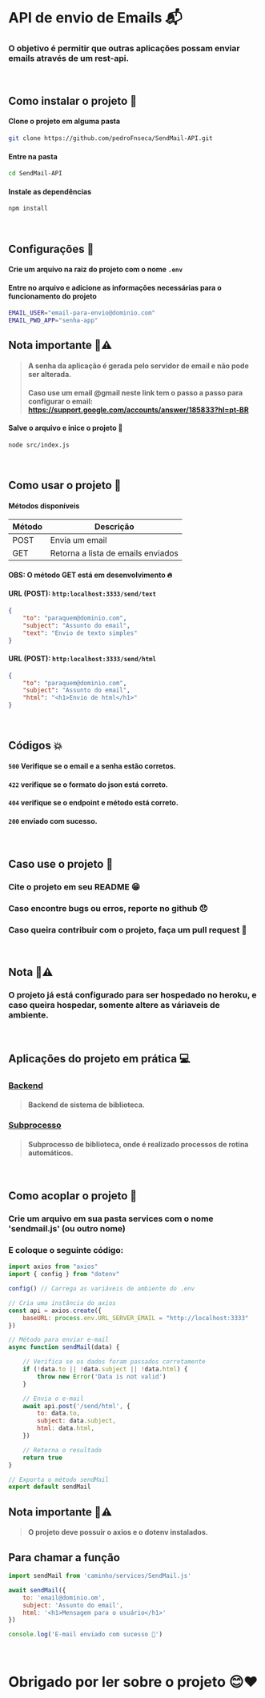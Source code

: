# API de envio de Emails 📬

### O objetivo é permitir que outras aplicações possam enviar emails através de um rest-api.

<br>

## Como instalar o projeto 🔨
#### Clone o projeto em alguma pasta
```bash
git clone https://github.com/pedroFnseca/SendMail-API.git
```
#### Entre na pasta
```bash
cd SendMail-API
```
#### Instale as dependências 
```bash
npm install
```
<br>

## Configurações 🔧

#### Crie um arquivo na raiz do projeto com o nome `.env`

#### Entre no arquivo e adicione as informações necessárias para o funcionamento do projeto
```bash
EMAIL_USER="email-para-envio@dominio.com"
EMAIL_PWD_APP="senha-app"
```
## Nota importante 📝⚠️
> #### A senha da aplicação é gerada pelo servidor de email e não pode ser alterada.
> #### Caso use um email @gmail neste link tem o passo a passo para configurar o email: https://support.google.com/accounts/answer/185833?hl=pt-BR

#### Salve o arquivo e inice o projeto 🚀
```bash
node src/index.js
```


<br>



## Como usar o projeto 📝

#### Métodos disponíveis


| Método | Descrição |
|---------|------------|
| POST | Envia um email |
| GET | Retorna a lista de emails enviados|

#### OBS: O método GET está em desenvolvimento 🔥


#### URL (POST): ```http:localhost:3333/send/text```
```json
{
    "to": "paraquem@dominio.com",
    "subject": "Assunto do email",
    "text": "Envio de texto simples"
}
```

#### URL (POST): ```http:localhost:3333/send/html```
```json
{
    "to": "paraquem@dominio.com",
    "subject": "Assunto do email",
    "html": "<h1>Envio de html</h1>"
}
```

<br>


## Códigos 💥

#### ```500``` Verifique se o email e a senha estão corretos.

#### ```422``` verifique se o formato do json está correto.

#### ```404``` verifique se o endpoint e método está correto.

#### ```200``` enviado com sucesso.

<br>

## Caso use o projeto 📝
### Cite o projeto em seu README 😁
### Caso encontre bugs ou erros, reporte no github 😞
### Caso queira contribuir com o projeto, faça um pull request 🚀

<br>

## Nota 📝⚠️

### O projeto já está configurado para ser hospedado no heroku, e caso queira hospedar, somente altere as váriaveis de ambiente.

<br>

## Aplicações do projeto em prática 💻
### [Backend](https://github.com/IntecEmbu/Biblioteca-backend)
> #### Backend de sistema de biblioteca.

### [Subprocesso](https://github.com/pedroFnseca/Subprocess-API)
> #### Subprocesso de biblioteca, onde é realizado processos de rotina automáticos.


<br>

## Como acoplar o projeto 🔌

### Crie um arquivo em sua pasta services com o nome 'sendmail.js' (ou outro nome)
### E coloque o seguinte código:
```js
import axios from "axios"
import { config } from "dotenv"

config() // Carrega as variáveis de ambiente do .env

// Cria uma instância do axios
const api = axios.create({
    baseURL: process.env.URL_SERVER_EMAIL = "http://localhost:3333" 
})

// Método para enviar e-mail
async function sendMail(data) {

    // Verifica se os dados foram passados corretamente
    if (!data.to || !data.subject || !data.html) {
        throw new Error('Data is not valid')
    }

    // Envia o e-mail
    await api.post('/send/html', {
        to: data.to,
        subject: data.subject,
        html: data.html,
    })

    // Retorna o resultado
    return true
}

// Exporta o método sendMail
export default sendMail
```

## Nota importante 📝⚠️
> #### O projeto deve possuir o axios e o dotenv instalados.

## Para chamar a função
```js
import sendMail from 'caminho/services/SendMail.js'

await sendMail({
    to: 'email@dominio.om',
    subject: 'Assunto do email',
    html: '<h1>Mensagem para o usuário</h1>'
})

console.log('E-mail enviado com sucesso 🚀')
```

<br>

# Obrigado por ler sobre o projeto 😊❤️